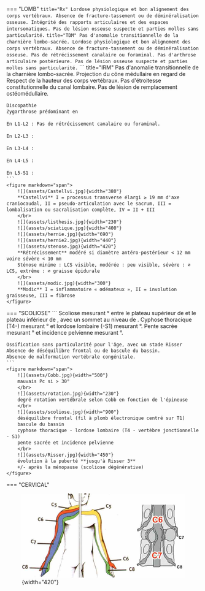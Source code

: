 === "LOMB"
    ``` title="Rx"
    Lordose physiologique et bon alignement des corps vertébraux.
    Absence de fracture-tassement ou de déminéralisation osseuse.
    Intégrité des rapports articulaires et des espaces intersomatiques.
    Pas de lésion osseuse suspecte et parties molles sans particularité.
    ```
    ``` title="TDM"
    Pas d'anomalie transitionnelle de la charnière lombo-sacrée.
    Lordose physiologique et bon alignement des corps vertébraux.
    Absence de fracture-tassement ou de déminéralisation osseuse.
    Pas de rétrécissement canalaire ou foraminal.
    Pas d'arthrose articulaire postérieure.
    Pas de lésion osseuse suspecte et parties molles sans particularité.
    ```
    ``` title="IRM"
    Pas d'anomalie transitionnelle de la charnière lombo-sacrée.
    Projection du cône médullaire en regard de 
    Respect de la hauteur des corps vertébraux.
    Pas d'étroitesse constitutionnelle du canal lombaire.
    Pas de lésion de remplacement ostéomédullaire.

    Discopathie
    Zygarthrose prédominant en

    En L1-L2 : Pas de rétrécissement canalaire ou foraminal.

    En L2-L3 : 

    En L3-L4 : 

    En L4-L5 : 
    
    En L5-S1 : 
    ```
    <figure markdown="span">
        ![](assets/Castellvi.jpg){width="380"}
        **Castellvi** I = processus transverse élargi ≥ 19 mm d'axe craniocaudal, II = pseudo-articulation avec le sacrum, III = lombalisation ou sacralisation complète, IV = II + III  
        </br>
        ![](assets/listhesis.jpg){width="230"}  
        ![](assets/sciatique.jpg){width="400"}
        ![](assets/hernie.jpg){width="690"}
        ![](assets/hernie2.jpg){width="440"}  
        ![](assets/stenose.jpg){width="420"}
        **Rétrécissement** modéré si diamètre antéro-postérieur < 12 mm voire sévère < 10 mm  
        Sténose minime : LCS visible, modérée : peu visible, sévère : ∅ LCS, extrême : ∅ graisse épidurale  
        </br>
        ![](assets/modic.jpg){width="300"}
        **Modic** I = inflammatoire « œdémateux », II = involution graisseuse, III = fibrose
    </figure>

=== "SCOLIOSE"
    ```
    Scoliose  mesurant ° entre le plateau supérieur de  et le plateau inférieur de , avec un sommet au niveau de .
    Cyphose thoracique (T4-) mesurant ° et lordose lombaire (-S1) mesurant °.
    Pente sacrée mesurant ° et incidence pelvienne mesurant °.

    Ossification sans particularité pour l'âge, avec un stade Risser 
    Absence de déséquilibre frontal ou de bascule du bassin.
    Absence de malformation vertébrale congénitale.
    ```
    <figure markdown="span">
        ![](assets/Cobb.jpg){width="500"}
        mauvais Pc si > 30°  
        </br>
        ![](assets/rotation.jpg){width="230"}
        degré rotation vertébrale selon Cobb en fonction de l'épineuse  
        </br>
        ![](assets/scoliose.jpg){width="900"}
        déséquilibre frontal (fil à plomb électronique centré sur T1)  
        bascule du bassin  
        cyphose thoracique - lordose lombaire (T4 - vertèbre jonctionnelle - S1)  
        pente sacrée et incidence pelvienne  
        </br>
        ![](assets/Risser.jpg){width="450"}
        évolution à la puberté **jusqu'à Risser 3**  
        +/- après la ménopause (scoliose dégénérative)
    </figure>

=== "CERVICAL"
    <figure markdown="span">
        ![](assets/NCB.jpg){width="420"}
    </figure>